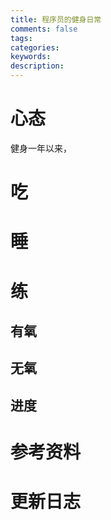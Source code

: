 ```yaml
---
title: 程序员的健身日常
comments: false
tags:
categories:
keywords:
description:
---
```


# 心态

健身一年以来，

# 吃

# 睡

# 练

## 有氧

## 无氧

## 进度

# 参考资料

# 更新日志
